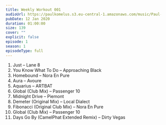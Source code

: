 ```yaml
---
title: Weekly Workout 001
audioUrl: https://paulkomelus.s3.eu-central-1.amazonaws.com/music/Paul-Komelus-Weekly-Workout-001(House).mp3
pubDate: 12 Jan 2020
duration: 01:00:00
size: 139
cover: ""
explicit: false
episode: 1
season: 1
episodeType: full
---
```

1. Just – Lane 8
2. You Know What To Do – Approaching Black
3. Homebound – Nora En Pure
4. Aura – Avoure
5. Aquarius – ARTBAT
6. Global (Club Mix) – Passenger 10
7. Midnight Drive – Piemont
8. Demeter (Original Mix) – Local Dialect
9. Fibonacci (Original Club Mix) – Nora En Pure
10. Global (Club Mix) – Passenger 10
11. Days Go By (CamelPhat Extended Remix) – Dirty Vegas